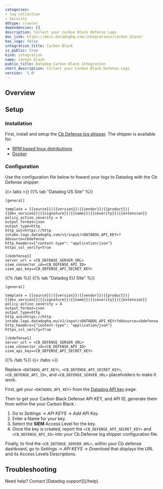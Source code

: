 ```yaml
---
categories:
- log collection
- Security
ddtype: crawler
dependencies: []
description: Collect your Carbon Black Defense Logs
doc_link: https://docs.datadoghq.com/integrations/carbon_black/
has_logo: false
integration_title: Carbon Black
is_public: true
kind: integration
name: carbon_black
public_title: Datadog-Carbon Black Integration
short_description: Collect your Carbon Black Defense Logs
version: '1.0'
---
```



## Overview

## Setup
### Installation

First, install and setup the [Cb Defense log shipper][1]. The shipper is available for:

* [RPM based linux distributions][2]
* [Docker][3]

### Configuration

Use the configuration file below to foward your logs to Datadog with the Cb Defense shipper:

{{< tabs >}}
{{% tab "Datadog US Site" %}}

```
[general]

template = {{source}}|{{version}}|{{vendor}}|{{product}}|{{dev_version}}|{{signature}}|{{name}}|{{severity}}|{{extension}}
policy_action_severity = 4
output_format=json
output_type=http
http_out=https://http-intake.logs.datadoghq.com/v1/input/<DATADOG_API_KEY>?ddsource=cbdefense
http_headers={"content-type": "application/json"}
https_ssl_verify=True

[cbdefense1]
server_url = <CB_DEFENSE_SERVER_URL>
siem_connector_id=<CB_DEFENSE_API_ID>
siem_api_key=<CB_DEFENSE_API_SECRET_KEY>
```

{{% /tab %}}
{{% tab "Datadog EU Site" %}}

```
[general]

template = {{source}}|{{version}}|{{vendor}}|{{product}}|{{dev_version}}|{{signature}}|{{name}}|{{severity}}|{{extension}}
policy_action_severity = 4
output_format=json
output_type=http
http_out=https://http-intake.logs.datadoghq.eu/v1/input/<DATADOG_API_KEY>?ddsource=cbdefense
http_headers={"content-type": "application/json"}
https_ssl_verify=True

[cbdefense1]
server_url = <CB_DEFENSE_SERVER_URL>
siem_connector_id=<CB_DEFENSE_API_ID>
siem_api_key=<CB_DEFENSE_API_SECRET_KEY>
```

{{% /tab %}}
{{< /tabs >}}

Replace `<DATADOG_API_KEY>`, `<CB_DEFENSE_API_SECRET_KEY>`, `<CB_DEFENSE_API_ID>`, and `<CB_DEFENSE_SERVER_URL>` placeholders to make it work.

First, get your `<DATADOG_API_KEY>` from the [Datadog API key][4] page.

Then to get your Carbon Black Defense API KEY, and API ID, generate them from within the your Carbon Black :

1. Go to *Settings* -> *API KEYS* -> *Add API Key*.
2. Enter a Name for your key.
3. Select the **SIEM** Access Level for the key.
4. Once the key is created, report the `<CB_DEFENSE_API_SECRET_KEY>` and `<CB_DEFENSE_API_ID>` into your Cb Defense log shipper configuration file.

Finally, to find the `<CB_DEFENSE_SERVER_URL>`, within your Cb defense dashboard, go to *Settings* -> *API KEYS* -> *Download* that displays the URL and its Access Levels Descriptions.

## Troubleshooting

Need help? Contact [Datadog support][(/help).

[1]: https://github.com/carbonblack/cb-defense-syslog-tls
[2]: https://github.com/carbonblack/cb-defense-syslog-tls#installation
[3]: https://github.com/carbonblack/cb-defense-syslog-tls#installation-via-docker
[4]: https://app.datadoghq.com/account/settings#api
